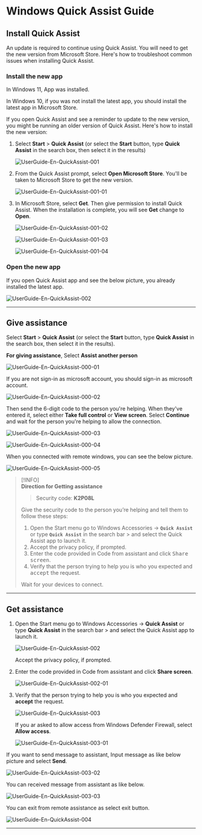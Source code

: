 
# Windows Quick Assist Guide

## Install Quick Assist

An update is required to continue using Quick Assist. You will need to get the new version from Microsoft Store. Here's how to troubleshoot common issues when installing Quick Assist.

### Install the new app

In Windows 11, App was installed.

In Windows 10, if you was not install the latest app, you should install the latest app in Microsoft Store.

If you open Quick Assist and see a reminder to update to the new version, you might be running an older version of Quick Assist. Here's how to install the new version:

1. Select **Start**  > **Quick Assist** (or select the **Start**  button, type **Quick Assist** in the search box, then select it in the results)

    ![UserGuide-En-QuickAssist-001](images/UserGuide-En-QuickAssist-001.png)

1. From the Quick Assist prompt, select **Open Microsoft Store**. You'll be taken to Microsoft Store to get the new version.
    
    ![UserGuide-En-QuickAssist-001-01](images/UserGuide-En-QuickAssist-001-01.png)

1. In Microsoft Store, select **Get**. Then give permission to install Quick Assist. When the installation is complete, you will see **Get** change to **Open**.

    ![UserGuide-En-QuickAssist-001-02](images/UserGuide-En-QuickAssist-001-02.png)

    ![UserGuide-En-QuickAssist-001-03](images/UserGuide-En-QuickAssist-001-03.png)

    ![UserGuide-En-QuickAssist-001-04](images/UserGuide-En-QuickAssist-001-04.png)

### Open the new app

If you open Quick Assist app and see the below picture, you already installed the latest app.

![UserGuide-En-QuickAssist-002](images/UserGuide-En-QuickAssist-002.png)

---

## Give assistance

Select **Start**  > **Quick Assist** (or select the **Start**  button, type **Quick Assist** in the search box, then select it in the results).

**For giving assistance**, Select **Assist another person**

![UserGuide-En-QuickAssist-000-01](images/UserGuide-En-QuickAssist-000-01.png)

If you are not sign-in as microsoft account, you should sign-in as microsoft account.

![UserGuide-En-QuickAssist-000-02](images/UserGuide-En-QuickAssist-000-02.png)

Then send the 6-digit code to the person you're helping. When they've entered it, select either **Take full control** or **View screen**. Select **Continue** and wait for the person you're helping to allow the connection.

![UserGuide-En-QuickAssist-000-03](images/UserGuide-En-QuickAssist-000-03.png)

![UserGuide-En-QuickAssist-000-04](images/UserGuide-En-QuickAssist-000-04.png)

When you connected with remote windows, you can see the below picture.

![UserGuide-En-QuickAssist-000-05](images/UserGuide-En-QuickAssist-000-05.png)


> [!INFO]  
> **Direction for Getting assistance**
>
> > Security code: **K2P08L**
>
> Give the security code to the person you’re helping and tell them to follow these steps:
> 
> 1. Open the Start menu go to Windows Accessories -> **`Quick Assist`** or type **`Quick Assist`** in the search bar > and select the Quick Assist app to launch it.
> 1. Accept the privacy policy, if prompted.
> 1. Enter the code provided in Code from assistant and click <kbd>Share screen</kbd>.
> 1. Verify that the person trying to help you is who you expected and <kbd>accept</kbd> the request.
> 
> Wait for your devices to connect.

---

## Get assistance

1. Open the Start menu go to Windows Accessories -> **Quick Assist** or type **Quick Assist** in the search bar > and select the Quick Assist app to launch it.

    ![UserGuide-En-QuickAssist-002](images/UserGuide-En-QuickAssist-002.png)

    Accept the privacy policy, if prompted.

1. Enter the code provided in Code from assistant and click **Share screen**.

    ![UserGuide-En-QuickAssist-002-01](images/UserGuide-En-QuickAssist-002-01.png)

1. Verify that the person trying to help you is who you expected and **accept** the request.

    ![UserGuide-En-QuickAssist-003](images/UserGuide-En-QuickAssist-003.png)

    If you ar asked to allow access from Windows Defender Firewall, select **Allow access**.

    ![UserGuide-En-QuickAssist-003-01](images/UserGuide-En-QuickAssist-003-01.png)

If you want to send message to assistant, Input message as like below picture and select **Send**.

![UserGuide-En-QuickAssist-003-02](images/UserGuide-En-QuickAssist-003-02.png)

You can received message from assistant as like below.

![UserGuide-En-QuickAssist-003-03](images/UserGuide-En-QuickAssist-003-03.png)

You can exit from remote assistance as select exit button.

![UserGuide-En-QuickAssist-004](images/UserGuide-En-QuickAssist-004.png)

---